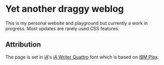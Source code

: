 # Yet another draggy weblog

This is my personal website and playground but currently a work in progress. Most updates are rarely used CSS features.

## Attribution

The page is set in [iA](https://ia.net)'s [iA Writer Quattro](https://github.com/iaolo/iA-Fonts/tree/master/iA%20Writer%20Quattro) font which is based on [IBM Plex](https://github.com/IBM/plex).
